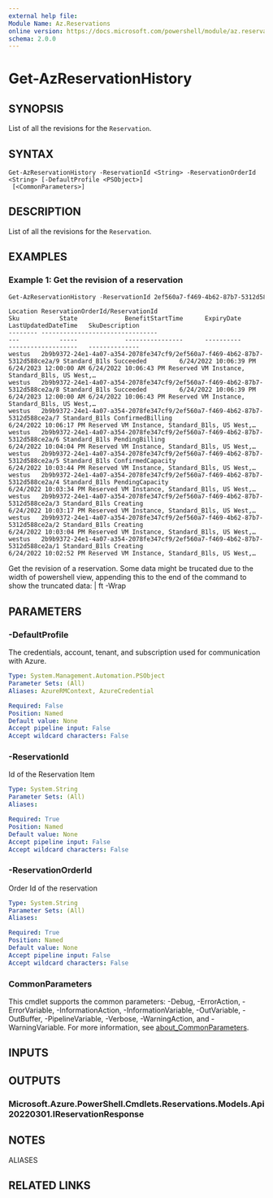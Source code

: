 ```yaml
---
external help file:
Module Name: Az.Reservations
online version: https://docs.microsoft.com/powershell/module/az.reservations/get-azreservationhistory
schema: 2.0.0
---
```


# Get-AzReservationHistory

## SYNOPSIS
List of all the revisions for the `Reservation`.

## SYNTAX

```
Get-AzReservationHistory -ReservationId <String> -ReservationOrderId <String> [-DefaultProfile <PSObject>]
 [<CommonParameters>]
```

## DESCRIPTION
List of all the revisions for the `Reservation`.

## EXAMPLES

### Example 1: Get the revision of a reservation
```powershell
Get-AzReservationHistory -ReservationId 2ef560a7-f469-4b62-87b7-5312d588ce2a -ReservationOrderId 2b9b9372-24e1-4a07-a354-2078fe347cf9
```

```output
Location ReservationOrderId/ReservationId                                            Sku           State             BenefitStartTime      ExpiryDate            LastUpdatedDateTime   SkuDescription
-------- --------------------------------                                            ---           -----             ----------------      ----------            -------------------   --------------
westus   2b9b9372-24e1-4a07-a354-2078fe347cf9/2ef560a7-f469-4b62-87b7-5312d588ce2a/9 Standard_B1ls Succeeded         6/24/2022 10:06:39 PM 6/24/2023 12:00:00 AM 6/24/2022 10:06:43 PM Reserved VM Instance, Standard_B1ls, US West,… 
westus   2b9b9372-24e1-4a07-a354-2078fe347cf9/2ef560a7-f469-4b62-87b7-5312d588ce2a/8 Standard_B1ls Succeeded         6/24/2022 10:06:39 PM 6/24/2023 12:00:00 AM 6/24/2022 10:06:43 PM Reserved VM Instance, Standard_B1ls, US West,… 
westus   2b9b9372-24e1-4a07-a354-2078fe347cf9/2ef560a7-f469-4b62-87b7-5312d588ce2a/7 Standard_B1ls ConfirmedBilling                                              6/24/2022 10:06:17 PM Reserved VM Instance, Standard_B1ls, US West,…
westus   2b9b9372-24e1-4a07-a354-2078fe347cf9/2ef560a7-f469-4b62-87b7-5312d588ce2a/6 Standard_B1ls PendingBilling                                                6/24/2022 10:04:04 PM Reserved VM Instance, Standard_B1ls, US West,… 
westus   2b9b9372-24e1-4a07-a354-2078fe347cf9/2ef560a7-f469-4b62-87b7-5312d588ce2a/5 Standard_B1ls ConfirmedCapacity                                             6/24/2022 10:03:44 PM Reserved VM Instance, Standard_B1ls, US West,… 
westus   2b9b9372-24e1-4a07-a354-2078fe347cf9/2ef560a7-f469-4b62-87b7-5312d588ce2a/4 Standard_B1ls PendingCapacity                                               6/24/2022 10:03:34 PM Reserved VM Instance, Standard_B1ls, US West,… 
westus   2b9b9372-24e1-4a07-a354-2078fe347cf9/2ef560a7-f469-4b62-87b7-5312d588ce2a/3 Standard_B1ls Creating                                                      6/24/2022 10:03:17 PM Reserved VM Instance, Standard_B1ls, US West,… 
westus   2b9b9372-24e1-4a07-a354-2078fe347cf9/2ef560a7-f469-4b62-87b7-5312d588ce2a/2 Standard_B1ls Creating                                                      6/24/2022 10:03:04 PM Reserved VM Instance, Standard_B1ls, US West,… 
westus   2b9b9372-24e1-4a07-a354-2078fe347cf9/2ef560a7-f469-4b62-87b7-5312d588ce2a/1 Standard_B1ls Creating                                                      6/24/2022 10:02:52 PM Reserved VM Instance, Standard_B1ls, US West,… 
```

Get the revision of a reservation.
Some data might be trucated due to the width of powershell view, appending this to the end of the command to show the truncated data: | ft -Wrap

## PARAMETERS

### -DefaultProfile
The credentials, account, tenant, and subscription used for communication with Azure.

```yaml
Type: System.Management.Automation.PSObject
Parameter Sets: (All)
Aliases: AzureRMContext, AzureCredential

Required: False
Position: Named
Default value: None
Accept pipeline input: False
Accept wildcard characters: False
```

### -ReservationId
Id of the Reservation Item

```yaml
Type: System.String
Parameter Sets: (All)
Aliases:

Required: True
Position: Named
Default value: None
Accept pipeline input: False
Accept wildcard characters: False
```

### -ReservationOrderId
Order Id of the reservation

```yaml
Type: System.String
Parameter Sets: (All)
Aliases:

Required: True
Position: Named
Default value: None
Accept pipeline input: False
Accept wildcard characters: False
```

### CommonParameters
This cmdlet supports the common parameters: -Debug, -ErrorAction, -ErrorVariable, -InformationAction, -InformationVariable, -OutVariable, -OutBuffer, -PipelineVariable, -Verbose, -WarningAction, and -WarningVariable. For more information, see [about_CommonParameters](http://go.microsoft.com/fwlink/?LinkID=113216).

## INPUTS

## OUTPUTS

### Microsoft.Azure.PowerShell.Cmdlets.Reservations.Models.Api20220301.IReservationResponse

## NOTES

ALIASES

## RELATED LINKS

